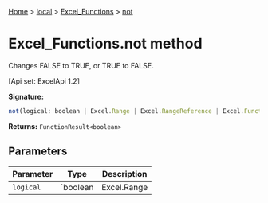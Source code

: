 [Home](./index) &gt; [local](local.md) &gt; [Excel\_Functions](local.excel_functions.md) &gt; [not](local.excel_functions.not.md)

# Excel\_Functions.not method

Changes FALSE to TRUE, or TRUE to FALSE. 

 \[Api set: ExcelApi 1.2\]

**Signature:**
```javascript
not(logical: boolean | Excel.Range | Excel.RangeReference | Excel.FunctionResult<any>): FunctionResult<boolean>;
```
**Returns:** `FunctionResult<boolean>`

## Parameters

|  Parameter | Type | Description |
|  --- | --- | --- |
|  `logical` | `boolean | Excel.Range | Excel.RangeReference | Excel.FunctionResult<any>` |  |

